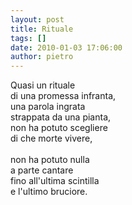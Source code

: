 ```yaml
---
layout: post
title: Rituale
tags: []
date: 2010-01-03 17:06:00
author: pietro
---
```

Quasi un rituale<br/>di una promessa infranta,<br/>una parola ingrata<br/>strappata da una pianta,<br/>non ha potuto scegliere<br/>di che morte vivere,<br/><br/>non ha potuto nulla<br/>a parte cantare<br/>fino all'ultima scintilla<br/>e l'ultimo bruciore.
